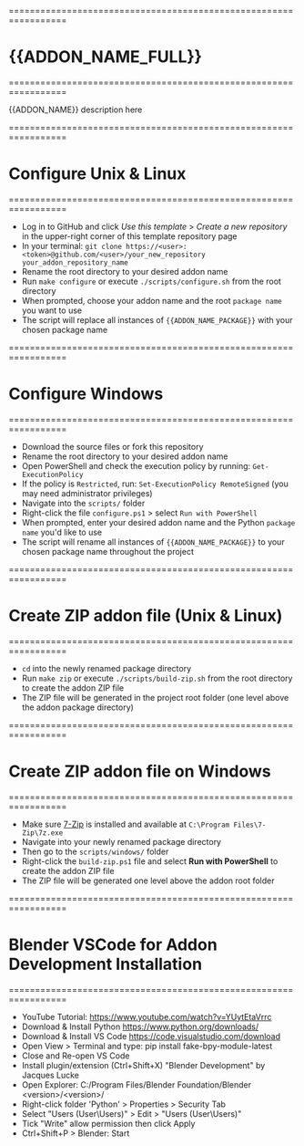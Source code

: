 =================================================================
# {{ADDON_NAME_FULL}}
=================================================================

{{ADDON_NAME}} description here

=================================================================
# Configure Unix & Linux
=================================================================

* Log in to GitHub and click *Use this template* > *Create a new repository* in the upper-right corner of this template repository page
* In your terminal: `git clone https://<user>:<token>@github.com/<user>/your_new_repository your_addon_repository_name`
* Rename the root directory to your desired addon name
* Run `make configure` or execute `./scripts/configure.sh` from the root directory
* When prompted, choose your addon name and the root `package name` you want to use
* The script will replace all instances of `{{ADDON_NAME_PACKAGE}}` with your chosen package name

=================================================================
# Configure Windows
=================================================================

* Download the source files or fork this repository
* Rename the root directory to your desired addon name
* Open PowerShell and check the execution policy by running: `Get-ExecutionPolicy`
* If the policy is `Restricted`, run: `Set-ExecutionPolicy RemoteSigned` (you may need administrator privileges)
* Navigate into the `scripts/` folder
* Right-click the file `configure.ps1` > select `Run with PowerShell`
* When prompted, enter your desired addon name and the Python `package name` you'd like to use
* The script will rename all instances of `{{ADDON_NAME_PACKAGE}}` to your chosen package name throughout the project

=================================================================
# Create ZIP addon file (Unix & Linux)
=================================================================

* `cd` into the newly renamed package directory
* Run `make zip` or execute `./scripts/build-zip.sh` from the root directory to create the addon ZIP file
* The ZIP file will be generated in the project root folder (one level above the addon package directory)

=================================================================
# Create ZIP addon file on Windows
=================================================================

* Make sure [7-Zip](https://www.7-zip.org/) is installed and available at `C:\Program Files\7-Zip\7z.exe`
* Navigate into your newly renamed package directory
* Then go to the `scripts/windows/` folder
* Right-click the `build-zip.ps1` file and select **Run with PowerShell** to create the addon ZIP file
* The ZIP file will be generated one level above the addon root folder


=================================================================
# Blender VSCode for Addon Development Installation
=================================================================

* YouTube Tutorial: https://www.youtube.com/watch?v=YUytEtaVrrc
* Download & Install Python https://www.python.org/downloads/
* Download & Install VS Code https://code.visualstudio.com/download
* Open View > Terminal and type: pip install fake-bpy-module-latest
* Close and Re-open VS Code
* Install plugin/extension (Ctrl+Shift+X) "Blender Development" by Jacques Lucke
* Open Explorer: C:/Program Files/Blender Foundation/Blender &lt;version&gt;/&lt;version&gt;/
* Right-click folder 'Python' &gt; Properties &gt; Security Tab
* Select "Users (User\\Users)" &gt; Edit &gt; "Users (User\\Users)"
* Tick "Write" allow permission then click Apply
* Ctrl+Shift+P &gt; Blender: Start
